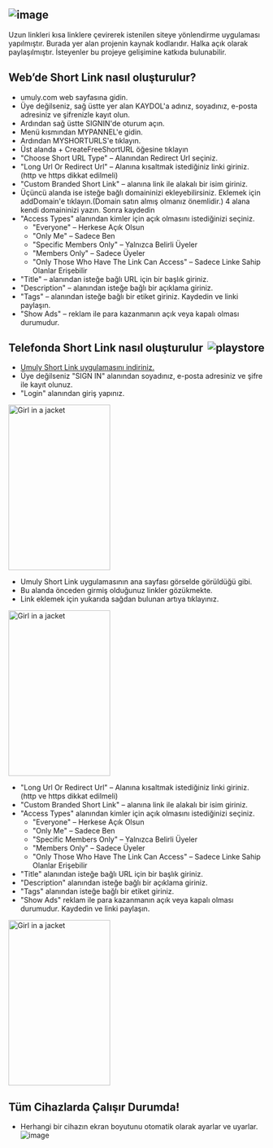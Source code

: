 ## ![image](https://user-images.githubusercontent.com/91588726/142672512-225b16fb-c623-4d62-b5eb-96f1d5ecb776.png) 

Uzun linkleri kısa linklere çevirerek istenilen siteye yönlendirme uygulaması yapılmıştır. Burada yer alan projenin kaynak kodlarıdır. Halka açık olarak paylaşılmıştır. İsteyenler bu projeye gelişimine katkıda bulunabilir.

## Web’de Short Link nasıl oluşturulur?
- umuly.com web sayfasına gidin.
- Üye değilseniz, sağ üstte yer alan KAYDOL'a adınız, soyadınız, e-posta adresiniz ve şifrenizle kayıt olun.
- Ardından sağ üstte SIGNIN'de oturum açın.
- Menü kısmından MYPANNEL'e gidin.
- Ardından MYSHORTURLS'e tıklayın.
- Üst alanda + CreateFreeShortURL öğesine tıklayın
- "Choose Short URL Type" – Alanından Redirect Url seçiniz.
- "Long Url Or Redirect Url" –  Alanına kısaltmak istediğiniz linki giriniz. (http ve https dikkat edilmeli)
- "Custom Branded Short Link" – alanına link ile alakalı bir isim giriniz.
- Üçüncü alanda ise isteğe bağlı domaininizi ekleyebilirsiniz. Eklemek için addDomain'e tıklayın.(Domain satın almış olmanız önemlidir.) 4 alana kendi domaininizi yazın. Sonra kaydedin
- "Access Types" alanından kimler için açık olmasını istediğinizi seçiniz.
	- "Everyone" – Herkese Açık Olsun
	- "Only Me" – Sadece Ben
	- "Specific Members Only" – Yalnızca Belirli Üyeler
	- "Members Only" – Sadece Üyeler
	- "Only Those Who Have The Link Can Access" – Sadece Linke Sahip Olanlar Erişebilir
- "Title" – alanından isteğe bağlı URL için bir başlık giriniz.
- "Description" – alanından isteğe bağlı bir açıklama giriniz.
- "Tags" – alanından isteğe bağlı bir etiket giriniz. Kaydedin ve linki paylaşın.
- "Show Ads" – reklam ile para kazanmanın açık veya kapalı olması durumudur.

## Telefonda Short Link nasıl oluşturulur <a href="https://play.google.com/store/apps/details?id=com.umuly.shortlink&hl=tr&gl=US"><img src="https://img.icons8.com/color/96/000000/google-play.png" align="right" alt="playstore"/></a>

- <a href="https://play.google.com/store/apps/details?id=com.umuly.shortlink&hl=tr&gl=US">Umuly Short Link uygulamasını indiriniz.</a>
- Üye değilseniz "SIGN IN" alanından soyadınız, e-posta adresiniz ve şifre ile kayıt olunuz.
- "Login" alanından giriş yapınız.
<img src="https://user-images.githubusercontent.com/91588726/142673866-c6df56ec-04f2-4cf3-90c0-eaf9b6af3f04.png" align="center" alt="Girl in a jacket" width="200" height="325">


- Umuly Short Link uygulamasının ana sayfası görselde görüldüğü gibi.
- Bu alanda önceden girmiş olduğunuz linkler gözükmekte.
- Link eklemek için yukarıda sağdan bulunan artıya tıklayınız.
<img src="https://user-images.githubusercontent.com/91588726/142677514-358337b0-c862-4c9d-a566-6f0c517e5a30.png" align="center" alt="Girl in a jacket" width="200" height="325">

- "Long Url Or Redirect Url" –  Alanına kısaltmak istediğiniz linki giriniz. (http ve https dikkat edilmeli)
- "Custom Branded Short Link" – alanına link ile alakalı bir isim giriniz.
- "Access Types" alanından kimler için açık olmasını istediğinizi seçiniz.
	- "Everyone" – Herkese Açık Olsun
	- "Only Me" – Sadece Ben
	- "Specific Members Only" – Yalnızca Belirli Üyeler
	- "Members Only" – Sadece Üyeler
	- "Only Those Who Have The Link Can Access" – Sadece Linke Sahip Olanlar Erişebilir
- "Title" alanından isteğe bağlı URL için bir başlık giriniz.
- "Description" alanından isteğe bağlı bir açıklama giriniz.
- "Tags" alanından isteğe bağlı bir etiket giriniz. 
- "Show Ads" reklam ile para kazanmanın açık veya kapalı olması durumudur. Kaydedin ve linki paylaşın.
<img src="https://user-images.githubusercontent.com/91588726/142677696-17cbf1b3-69d5-453e-9248-8144732b20f1.png" align="center" alt="Girl in a jacket" width="200" height="325">

## Tüm Cihazlarda Çalışır Durumda!
- Herhangi bir cihazın ekran boyutunu otomatik olarak ayarlar ve uyarlar.
![image](https://user-images.githubusercontent.com/91588726/142678263-b8851502-211a-463d-9ecd-c9e2559b1b87.png)












